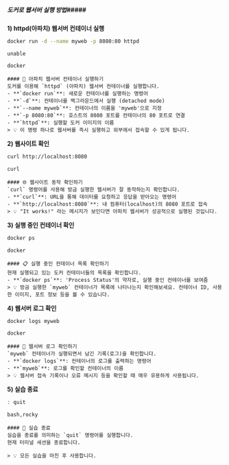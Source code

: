 ##### 도커로 웹서버 실행 방법#####

**1) httpd(아파치) 웹서버 컨테이너 실행**

```bash
docker run -d --name myweb -p 8080:80 httpd
```
```no-err-check
unable
```
```tech
docker
```
```desc
#### 🚀 아파치 웹서버 컨테이너 실행하기
도커를 이용해 `httpd` (아파치) 웹서버 컨테이너를 실행합니다.
- **`docker run`**: 새로운 컨테이너를 실행하는 명령어
- **`-d`**: 컨테이너를 백그라운드에서 실행 (detached mode)
- **`--name myweb`**: 컨테이너의 이름을 'myweb'으로 지정
- **`-p 8080:80`**: 호스트의 8080 포트를 컨테이너의 80 포트로 연결
- **`httpd`**: 실행할 도커 이미지의 이름
> 💡 이 명령 하나로 웹서버를 즉시 실행하고 외부에서 접속할 수 있게 됩니다.
```

**2) 웹사이트 확인**

```bash
curl http://localhost:8080
```

```tech
curl
```
```desc
#### 🌐 웹사이트 동작 확인하기
`curl` 명령어를 사용해 방금 실행한 웹서버가 잘 동작하는지 확인합니다.
- **`curl`**: URL을 통해 데이터를 요청하고 응답을 받아오는 명령어
- **`http://localhost:8080`**: 내 컴퓨터(localhost)의 8080 포트로 접속
> 💡 "It works!" 라는 메시지가 보인다면 아파치 웹서버가 성공적으로 실행된 것입니다.
```

**3) 실행 중인 컨테이너 확인**

```bash
docker ps
```

```tech
docker
```
```desc
#### 📋 실행 중인 컨테이너 목록 확인하기
현재 실행되고 있는 도커 컨테이너들의 목록을 확인합니다.
- **`docker ps`**: 'Process Status'의 약자로, 실행 중인 컨테이너를 보여줌
> 💡 방금 실행한 `myweb` 컨테이너가 목록에 나타나는지 확인해보세요. 컨테이너 ID, 사용한 이미지, 포트 정보 등을 볼 수 있습니다.
```

**4) 웹서버 로그 확인**

```bash
docker logs myweb
```

```tech
docker
```
```desc
#### 📜 웹서버 로그 확인하기
`myweb` 컨테이너가 실행되면서 남긴 기록(로그)을 확인합니다.
- **`docker logs`**: 컨테이너의 로그를 출력하는 명령어
- **`myweb`**: 로그를 확인할 컨테이너의 이름
> 💡 웹서버 접속 기록이나 오류 메시지 등을 확인할 때 매우 유용하게 사용됩니다.
```

**5) 실습 종료**

```bash
: quit
```

```tech
bash,rocky
```

```desc
#### 👋 실습 종료
실습을 종료를 의미하는 `quit` 명령어를 실행합니다.
현재 터미널 세션을 종료합니다.

> 💡 모든 실습을 마친 후 사용합니다.
```